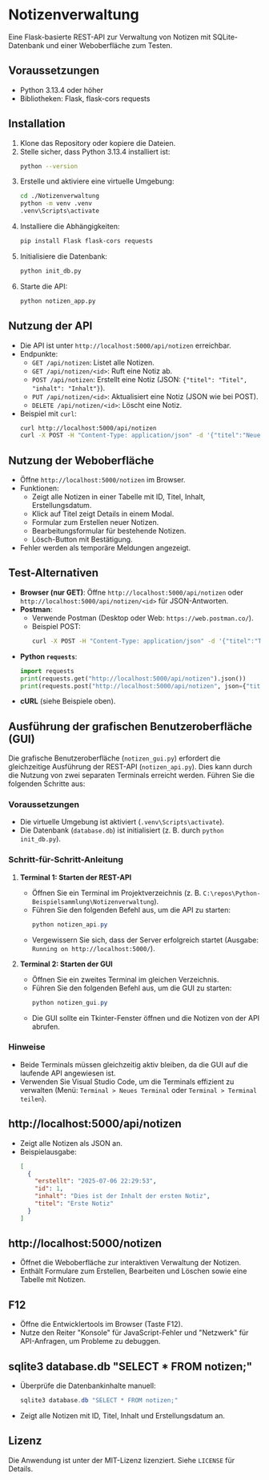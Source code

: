 # Notizenverwaltung

Eine Flask-basierte REST-API zur Verwaltung von Notizen mit SQLite-Datenbank und einer Weboberfläche zum Testen.

## Voraussetzungen
- Python 3.13.4 oder höher
- Bibliotheken: Flask, flask-cors requests

## Installation
1. Klone das Repository oder kopiere die Dateien.
2. Stelle sicher, dass Python 3.13.4 installiert ist:
   ```bash
   python --version
   ```
3. Erstelle und aktiviere eine virtuelle Umgebung:
   ```bash
   cd ./Notizenverwaltung
   python -m venv .venv
   .venv\Scripts\activate
   ```
4. Installiere die Abhängigkeiten:
   ```bash
   pip install Flask flask-cors requests
   ```
5. Initialisiere die Datenbank:
   ```bash
   python init_db.py
   ```
6. Starte die API:
   ```bash
   python notizen_app.py
   ```

## Nutzung der API
- Die API ist unter `http://localhost:5000/api/notizen` erreichbar.
- Endpunkte:
  - `GET /api/notizen`: Listet alle Notizen.
  - `GET /api/notizen/<id>`: Ruft eine Notiz ab.
  - `POST /api/notizen`: Erstellt eine Notiz (JSON: `{"titel": "Titel", "inhalt": "Inhalt"}`).
  - `PUT /api/notizen/<id>`: Aktualisiert eine Notiz (JSON wie bei POST).
  - `DELETE /api/notizen/<id>`: Löscht eine Notiz.
- Beispiel mit `curl`:
  ```bash
  curl http://localhost:5000/api/notizen
  curl -X POST -H "Content-Type: application/json" -d '{"titel":"Neue Notiz","inhalt":"Test"}' http://localhost:5000/api/notizen
  ```

## Nutzung der Weboberfläche
- Öffne `http://localhost:5000/notizen` im Browser.
- Funktionen:
  - Zeigt alle Notizen in einer Tabelle mit ID, Titel, Inhalt, Erstellungsdatum.
  - Klick auf Titel zeigt Details in einem Modal.
  - Formular zum Erstellen neuer Notizen.
  - Bearbeitungsformular für bestehende Notizen.
  - Lösch-Button mit Bestätigung.
- Fehler werden als temporäre Meldungen angezeigt.

## Test-Alternativen
- **Browser (nur GET)**: Öffne `http://localhost:5000/api/notizen` oder `http://localhost:5000/api/notizen/<id>` für JSON-Antworten.
- **Postman**:
  - Verwende Postman (Desktop oder Web: `https://web.postman.co/`).
  - Beispiel POST:
    ```bash
    curl -X POST -H "Content-Type: application/json" -d '{"titel":"Test","inhalt":"Hallo"}' http://localhost:5000/api/notizen
    ```
- **Python `requests`**:
  ```python
  import requests
  print(requests.get("http://localhost:5000/api/notizen").json())
  print(requests.post("http://localhost:5000/api/notizen", json={"titel": "Test", "inhalt": "Hallo"}).json())
  ```
- **cURL** (siehe Beispiele oben).

## Ausführung der grafischen Benutzeroberfläche (GUI)
Die grafische Benutzeroberfläche (`notizen_gui.py`) erfordert die gleichzeitige Ausführung der REST-API (`notizen_api.py`). Dies kann durch die Nutzung von zwei separaten Terminals erreicht werden. Führen Sie die folgenden Schritte aus:

### Voraussetzungen
- Die virtuelle Umgebung ist aktiviert (`.venv\Scripts\activate`).
- Die Datenbank (`database.db`) ist initialisiert (z. B. durch `python init_db.py`).

### Schritt-für-Schritt-Anleitung
1. **Terminal 1: Starten der REST-API**
   - Öffnen Sie ein Terminal im Projektverzeichnis (z. B. `C:\repos\Python-Beispielsammlung\Notizenverwaltung`).
   - Führen Sie den folgenden Befehl aus, um die API zu starten:
     ```powershell
     python notizen_api.py
     ```
   - Vergewissern Sie sich, dass der Server erfolgreich startet (Ausgabe: `Running on http://localhost:5000/`).

2. **Terminal 2: Starten der GUI**
   - Öffnen Sie ein zweites Terminal im gleichen Verzeichnis.
   - Führen Sie den folgenden Befehl aus, um die GUI zu starten:
     ```powershell
     python notizen_gui.py
     ```
   - Die GUI sollte ein Tkinter-Fenster öffnen und die Notizen von der API abrufen.

### Hinweise
- Beide Terminals müssen gleichzeitig aktiv bleiben, da die GUI auf die laufende API angewiesen ist.
- Verwenden Sie Visual Studio Code, um die Terminals effizient zu verwalten (Menü: `Terminal > Neues Terminal` oder `Terminal > Terminal teilen`).

## http://localhost:5000/api/notizen
- Zeigt alle Notizen als JSON an.
- Beispielausgabe:
  ```json
  [
    {
      "erstellt": "2025-07-06 22:29:53",
      "id": 1,
      "inhalt": "Dies ist der Inhalt der ersten Notiz",
      "titel": "Erste Notiz"
    }
  ]
  ```

## http://localhost:5000/notizen
- Öffnet die Weboberfläche zur interaktiven Verwaltung der Notizen.
- Enthält Formulare zum Erstellen, Bearbeiten und Löschen sowie eine Tabelle mit Notizen.

## F12
- Öffne die Entwicklertools im Browser (Taste F12).
- Nutze den Reiter "Konsole" für JavaScript-Fehler und "Netzwerk" für API-Anfragen, um Probleme zu debuggen.

## sqlite3 database.db "SELECT * FROM notizen;"
- Überprüfe die Datenbankinhalte manuell:
  ```powershell
  sqlite3 database.db "SELECT * FROM notizen;"
  ```
- Zeigt alle Notizen mit ID, Titel, Inhalt und Erstellungsdatum an.

## Lizenz
Die Anwendung ist unter der MIT-Lizenz lizenziert. Siehe `LICENSE` für Details.